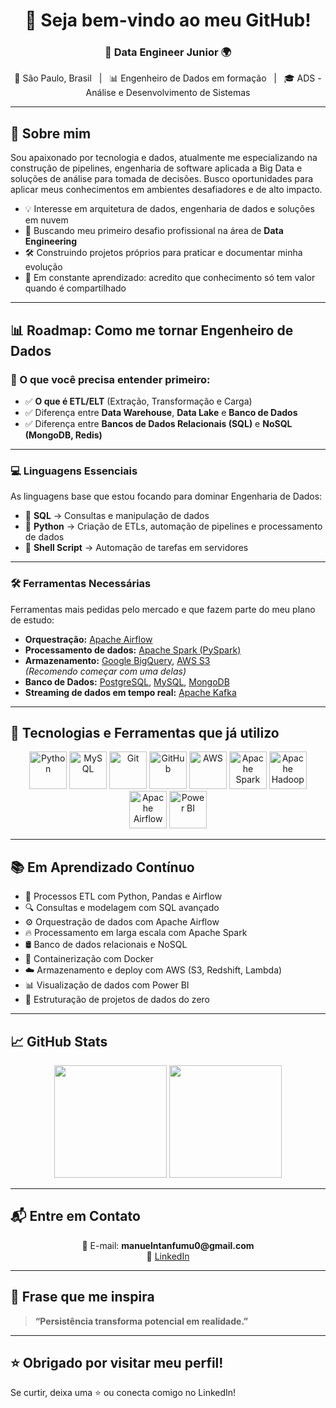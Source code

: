 <h1 align="center">👋 Seja bem-vindo ao meu GitHub!</h1>
<h3 align="center">🎯 Data Engineer Junior 🌍</h3>

<p align="center">
  📍 São Paulo, Brasil &nbsp;&nbsp;|&nbsp;&nbsp; 📊 Engenheiro de Dados em formação &nbsp;&nbsp;|&nbsp;&nbsp; 🎓 ADS - Análise e Desenvolvimento de Sistemas
</p>

---

## 📌 Sobre mim

Sou apaixonado por tecnologia e dados, atualmente me especializando na construção de pipelines, engenharia de software aplicada a Big Data e soluções de análise para tomada de decisões. Busco oportunidades para aplicar meus conhecimentos em ambientes desafiadores e de alto impacto.

- 💡 Interesse em arquitetura de dados, engenharia de dados e soluções em nuvem  
- 💼 Buscando meu primeiro desafio profissional na área de **Data Engineering**  
- 🛠️ Construindo projetos próprios para praticar e documentar minha evolução  
- 📖 Em constante aprendizado: acredito que conhecimento só tem valor quando é compartilhado

---

## 📊 Roadmap: Como me tornar Engenheiro de Dados

### 📖 O que você precisa entender primeiro:

- ✅ **O que é ETL/ELT** (Extração, Transformação e Carga)
- ✅ Diferença entre **Data Warehouse**, **Data Lake** e **Banco de Dados**
- ✅ Diferença entre **Bancos de Dados Relacionais (SQL)** e **NoSQL (MongoDB, Redis)**

---

### 💻 Linguagens Essenciais

As linguagens base que estou focando para dominar Engenharia de Dados:

- 📌 **SQL** → Consultas e manipulação de dados
- 📌 **Python** → Criação de ETLs, automação de pipelines e processamento de dados
- 📌 **Shell Script** → Automação de tarefas em servidores

---

### 🛠️ Ferramentas Necessárias

Ferramentas mais pedidas pelo mercado e que fazem parte do meu plano de estudo:

- **Orquestração:** [Apache Airflow](https://airflow.apache.org/)
- **Processamento de dados:** [Apache Spark (PySpark)](https://spark.apache.org/docs/latest/api/python/)
- **Armazenamento:** [Google BigQuery](https://cloud.google.com/bigquery), [AWS S3](https://aws.amazon.com/s3/)  
*(Recomendo começar com uma delas)*
- **Banco de Dados:** [PostgreSQL](https://www.postgresql.org/), [MySQL](https://www.mysql.com/), [MongoDB](https://www.mongodb.com/)
- **Streaming de dados em tempo real:** [Apache Kafka](https://kafka.apache.org/)

---

## 🚀 Tecnologias e Ferramentas que já utilizo

<p align="center">
  <img src="https://cdn.jsdelivr.net/gh/devicons/devicon/icons/python/python-original-wordmark.svg" height="60" alt="Python" />
  <img src="https://cdn.jsdelivr.net/gh/devicons/devicon/icons/mysql/mysql-original-wordmark.svg" height="60" alt="MySQL" />
  <img src="https://cdn.jsdelivr.net/gh/devicons/devicon/icons/git/git-original-wordmark.svg" height="60" alt="Git" />
  <img src="https://cdn.jsdelivr.net/gh/devicons/devicon/icons/github/github-original-wordmark.svg" height="60" alt="GitHub" />
  <img src="https://cdn.jsdelivr.net/gh/devicons/devicon/icons/amazonwebservices/amazonwebservices-original-wordmark.svg" height="60" alt="AWS" />
  <img src="https://upload.wikimedia.org/wikipedia/commons/f/f3/Apache_Spark_logo.svg" height="60" alt="Apache Spark" />
  <img src="https://upload.wikimedia.org/wikipedia/commons/0/0e/Hadoop_logo.svg" height="60" alt="Apache Hadoop" />
  <img src="https://upload.wikimedia.org/wikipedia/commons/d/de/AirflowLogo.png" height="60" alt="Apache Airflow" />
  <img src="https://img.icons8.com/color/96/000000/power-bi.png" height="60" alt="Power BI" />
</p>

---

## 📚 Em Aprendizado Contínuo

- 🔄 Processos ETL com Python, Pandas e Airflow  
- 🔍 Consultas e modelagem com SQL avançado  
- ⚙️ Orquestração de dados com Apache Airflow  
- 🔥 Processamento em larga escala com Apache Spark  
- 🛢️ Banco de dados relacionais e NoSQL  
- 🐳 Containerização com Docker  
- ☁️ Armazenamento e deploy com AWS (S3, Redshift, Lambda)  
- 📊 Visualização de dados com Power BI  
- 🧠 Estruturação de projetos de dados do zero

---

## 📈 GitHub Stats

<div align="center">
  <img height="180em" src="https://github-readme-stats.vercel.app/api?username=manntanfumu0&show_icons=true&theme=radical"/>
  <img height="180em" src="https://github-readme-stats.vercel.app/api/top-langs/?username=manntanfumu0&layout=compact&theme=radical"/>
</div>

---

## 📬 Entre em Contato

<p align="center">
  📧 E-mail: <strong>manuelntanfumu0@gmail.com</strong> <br>
  💼 <a href="https://www.linkedin.com/in/manuel-filipe-ntanfumu-384612292" target="_blank">LinkedIn</a>
</p>

---

## 💬 Frase que me inspira

> **“Persistência transforma potencial em realidade.”**

---

## ⭐ Obrigado por visitar meu perfil!

Se curtir, deixa uma ⭐ ou conecta comigo no LinkedIn!
